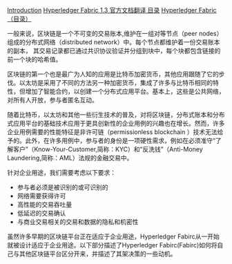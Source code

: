 [Introduction](https://hyperledger-fabric.readthedocs.io/en/latest/whatis.html)
[Hyperledger Fabric 1.3 官方文档翻译 目录](https://blog.csdn.net/hugowang/article/details/82863415)
[Hyperledger Fabric（目录）](https://segmentfault.com/a/1190000015952232)

一般来说，区块链是一个不可变的交易账本,维护在一组对等节点（peer nodes）组成的分布式网络（distributed network）中。每个节点都维护着一份交易账本的副本， 其交易记录都已通过共识协议验证并分组到块中，每个块都包含链接的前一个块的哈希值。

区块链的第一个也是最广为人知的应用是比特币加密货币，其他应用跟随了它的步伐。以太坊是采用了不同的方法另一种加密货币，集成了许多与比特币相同的特性，但增加了智能合约，以创建一个分布式应用平台。基本上，这些是公共网络，对所有人开放，参与者匿名互动。

随着比特币，以太坊和其他一些衍生技术的普及，对将区块链，分布式账本和分布式应用平台的基础技术应用于更具创新性的企业用例的兴趣也在增长。然而，许多企业用例需要的性能特征是非许可链（permissionless blockchain ）技术无法给予的。此外，在许多用例中，参与者的身份是一项硬性需求，例如在必须准守“了解客户”（Know-Your-Customer,简称：KYC）和“反洗钱”（Anti-Money Laundering,简称：AML）法规的金融交易中。

针对企业用途，我们需要考虑以下要求：

- 参与者必须是被识别的或可识别的
- 网络需要获得许可
- 高性能的交易吞吐量
- 低延迟的交易确认
- 与商业交易相关的交易和数据的隐私和机密性

虽然许多早期的区块链平台正在适应于企业用途，Hyperledger Fabirc从一开始就被设计适应于企业用途。以下部分描述了Hyperledger Fabirc(Fabirc)如何将自己与其他区块链平台区分开来，并描述了其架决策的一些动机。






